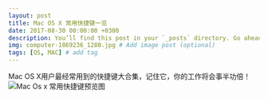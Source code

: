 ```yaml
---
layout: post
title: Mac OS X 常用快捷键一览
date: 2017-08-30 00:00:00 +0300
description: You’ll find this post in your `_posts` directory. Go ahead and edit it and re-build the site to see your changes. # Add post description (optional)
img: computer-1869236_1280.jpg # Add image post (optional)
tags: [OS, MAC] # add tag
---
```

Mac OS X用户最经常用到的快捷键大合集，记住它，你的工作将会事半功倍！
![Mac Os x 常用快捷键预览图](https://mmbiz.qpic.cn/mmbiz_jpg/ftibBFzceOTBYjib6BcTNB27TQWf5DAp3D034ficjUBGxr7VAgYoYWyhjoCwQ2GvqaTCg0vrt6fu15a4461EicqM8A/0?wx_fmt=jpeg)

